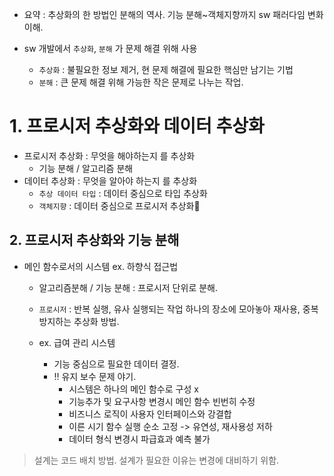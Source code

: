 * 요약 : 추상화의 한 방법인 분해의 역사. 기능 분해~객체지향까지 sw 패러다임 변화 이해.

* sw 개발에서 `추상화`, `분해` 가 문제 해결 위해 사용
	* `추상화` : 불필요한 정보 제거, 현 문제 해결에 필요한 핵심만 남기는 기법
	* `분해` : 큰 문제 해결 위해 가능한 작은 문제로 나누는 작업.

# 1. 프로시저 추상화와 데이터 추상화
* 프로시저 추상화 : 무엇을 해야하는지 를 추상화
	* 기능 분해 / 알고리즘 분해
* 데이터 추상화 : 무엇을 알아야 하는지 를 추상화
	* `추상 데이터 타입` : 데이터 중심으로 타입 추상화
	* `객체지향` : 데이터 중심으로 프로시저 추상화

## 2. 프로시저 추상화와 기능 분해
* 메인 함수로서의 시스템 ex. 하향식 접근법
	* 알고리즘분해 / 기능 분해 : 프로시저 단위로 분해. 
	* `프로시저` : 반복 실행, 유사 실행되는 작업 하나의 장소에 모아놓아 재사용, 중복 방지하는 추상화 방법.

	* ex. 급여 관리 시스템
		* 기능 중심으로 필요한 데이터 결정.
		* ‼️ 유지 보수 문제 야기. 
			* 시스템은 하나의 메인 함수로 구성 x
			* 기능추가 및 요구사항 변경시 메인 함수 빈번히 수정
			* 비즈니스 로직이 사용자 인터페이스와 강결합
			* 이른 시기 함수 실행 순소 고정 -> 유연성, 재사용성 저하
			* 데이터 형식 변경시 파급효과 예측 불가
 

> 설계는 코드 배치 방법. 
> 설계가 필요한 이유는 변경에 대비하기 위함.